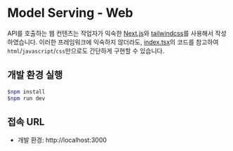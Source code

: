 # Model Serving - Web

API를 호출하는 웹 컨텐츠는 작업자가 익숙한 [Next.js](https://nextjs.org/)와 [tailwindcss](https://tailwindcss.com/)를 사용해서 작성하였습니다. 이러한 프레임워크에 익숙하지 않더라도, [index.tsx](./pages/index.tsx)의 코드를 참고하여 `html`/`javascript`/`css`만으로도 간단하게 구현할 수 있습니다.

## 개발 환경 실행

```bash
$npm install
$npm run dev
```

## 접속 URL

- 개발 환경: http://localhost:3000
